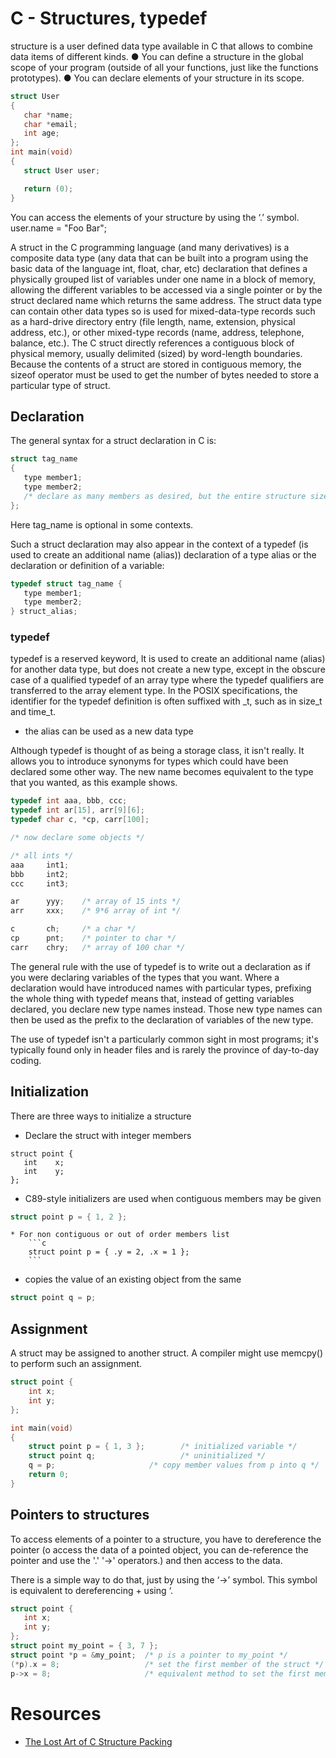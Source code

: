 # C - Structures, typedef
 structure is a user defined data type available in C that allows to combine data items of different kinds.
 ● You can define a structure in the global scope of your program (outside of all your functions, just like the functions prototypes).
 ● You can declare elements of your structure in its scope.
 ```c
 struct User
{
	char *name;
	char *email;
	int age;
};
int main(void)
{
	struct User user;

	return (0);
}
```
You can access the elements of your structure by using the ‘.’ symbol.
	user.name = "Foo Bar";

A struct in the C programming language (and many derivatives) is a composite data type (any data that can be built into a program using the basic data of the language int, float, char, etc) declaration that defines a physically grouped list of variables under one name in a block of memory, allowing the different variables to be accessed via a single pointer or by the struct declared name which returns the same address. The struct data type can contain other data types so is used for mixed-data-type records such as a hard-drive directory entry (file length, name, extension, physical address, etc.), or other mixed-type records (name, address, telephone, balance, etc.).
The C struct directly references a contiguous block of physical memory, usually delimited (sized) by word-length boundaries.
Because the contents of a struct are stored in contiguous memory, the sizeof operator must be used to get the number of bytes needed to store a particular type of struct.

## Declaration
The general syntax for a struct declaration in C is:
```c
struct tag_name
{
   type member1;
   type member2;
   /* declare as many members as desired, but the entire structure size must be known to the compiler. */
};
```
Here tag_name is optional in some contexts.

Such a struct declaration may also appear in the context of a typedef (is used to create an additional name (alias)) declaration of a type alias or the declaration or definition of a variable:

```c
typedef struct tag_name {
   type member1;
   type member2;
} struct_alias;
```
### typedef
typedef is a reserved keyword, It is used to create an additional name (alias) for another data type, but does not create a new type, except in the obscure case of a qualified typedef of an array type where the typedef qualifiers are transferred to the array element type.
In the  POSIX specifications, the identifier for the typedef definition is often suffixed with _t, such as in size_t and time_t.
* the alias can be used as a new data type

Although typedef is thought of as being a storage class, it isn't really. It allows you to introduce synonyms for types which could have been declared some other way. The new name becomes equivalent to the type that you wanted, as this example shows.
```c
typedef int aaa, bbb, ccc;
typedef int ar[15], arr[9][6];
typedef char c, *cp, carr[100];

/* now declare some objects */

/* all ints */
aaa     int1;
bbb     int2;
ccc     int3;

ar      yyy;    /* array of 15 ints */
arr     xxx;    /* 9*6 array of int */

c       ch;     /* a char */
cp      pnt;    /* pointer to char */
carr    chry;   /* array of 100 char */
```
The general rule with the use of typedef is to write out a declaration as if you were declaring variables of the types that you want. Where a declaration would have introduced names with particular types, prefixing the whole thing with typedef means that, instead of getting variables declared, you declare new type names instead. Those new type names can then be used as the prefix to the declaration of variables of the new type.

The use of typedef isn't a particularly common sight in most programs; it's typically found only in header files and is rarely the province of day-to-day coding.
## Initialization
There are three ways to initialize a structure
* Declare the struct with integer members
```
struct point {
   int    x;
   int    y;
};
```
* C89-style initializers are used when contiguous members may be given
```c
struct point p = { 1, 2 };
```
	* For non contiguous or out of order members list
		```c
		struct point p = { .y = 2, .x = 1 };
		```
* copies the value of an existing object from the same
```c
struct point q = p;
```
## Assignment
A struct may be assigned to another struct. A compiler might use memcpy() to perform such an assignment.

```c
struct point {
    int x;
    int y;
};

int main(void)
{
    struct point p = { 1, 3 };        /* initialized variable */
    struct point q;                   /* uninitialized */
    q = p;                     /* copy member values from p into q */
    return 0;
}
```
## Pointers to structures
To access elements of a pointer to a structure, you have to dereference the pointer (o access the data of a pointed object, you can de-reference the pointer and use the '.' '->' operators.) and then access to the data.

There is a simple way to do that, just by using the ‘->’ symbol. This symbol is equivalent to dereferencing + using ‘.
```c
struct point {
   int x;
   int y;
};
struct point my_point = { 3, 7 };
struct point *p = &my_point;  /* p is a pointer to my_point */
(*p).x = 8;                   /* set the first member of the struct */
p->x = 8;                     /* equivalent method to set the first member of the struct */
```
# Resources
* <a href="/rltoken/qxIHARCFIPU4IGX12WVa0g" title="The Lost Art of C Structure Packing" target="blank">The Lost Art of C Structure Packing</a>
